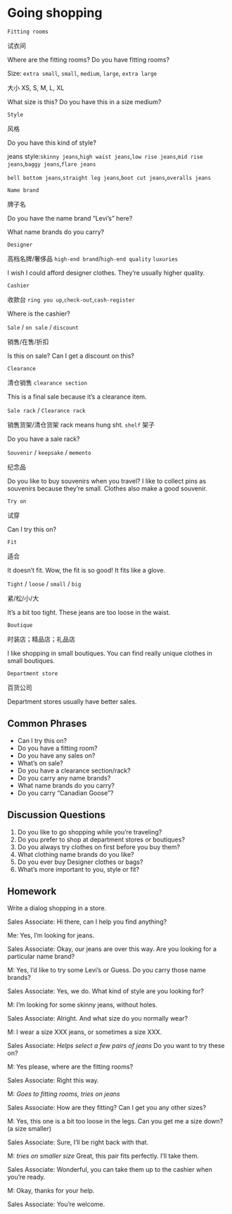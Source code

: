 # Going shopping
`Fitting rooms`

试衣间

Where are the fitting rooms? Do you have fitting rooms?

Size: `extra small`, `small`, `medium`, `large`, `extra large`

大小 XS, S, M, L, XL

What size is this? Do you have this in a size medium?

`Style`

风格

Do you have this kind of style?

jeans style:`skinny jeans`,`high waist jeans`,`low rise jeans`,`mid rise jeans`,`baggy jeans`,`flare jeans`

`bell bottom jeans`,`straight leg jeans`,`boot cut jeans`,`overalls jeans`

`Name brand`

牌子名

Do you have the name brand “Levi’s” here?

What name brands do you carry?

`Designer`

高档名牌/奢侈品 `high-end brand`/`high-end quality` `luxuries`
 
I wish I could afford designer clothes. They’re usually higher quality.

`Cashier`

收款台 `ring you up`,`check-out`,`cash-register`

Where is the cashier?

`Sale` / `on sale` / `discount`

销售/在售/折扣

Is this on sale? Can I get a discount on this?

`Clearance`

清仓销售 `clearance section`

This is a final sale because it’s a clearance item.

`Sale rack` / `Clearance rack`

销售货架/清仓货架  rack means hung sht. `shelf` 架子

Do you have a sale rack?

`Souvenir` / `keepsake` / `memento`

纪念品

Do you like to buy souvenirs when you travel? I like to collect pins as souvenirs because
they’re small. Clothes also make a good souvenir.

`Try on`

试穿

Can I try this on?

`Fit`

适合

It doesn’t fit. Wow, the fit is so good! It fits like a glove.

`Tight` / `loose` / `small` / `big`

紧/松/小/大

It’s a bit too tight. These jeans are too loose in the waist.

`Boutique`

时装店；精品店；礼品店

I like shopping in small boutiques. You can find really unique clothes in small boutiques.

`Department store`

百货公司

Department stores usually have better sales.

## Common Phrases
* Can I try this on?
* Do you have a fitting room?
* Do you have any sales on?
* What’s on sale?
* Do you have a clearance section/rack?
* Do you carry any name brands?
* What name brands do you carry?
* Do you carry “Canadian Goose”?
## Discussion Questions
1. Do you like to go shopping while you’re traveling?
2. Do you prefer to shop at department stores or boutiques?
3. Do you always try clothes on first before you buy them?
4. What clothing name brands do you like?
5. Do you ever buy Designer clothes or bags?
6. What’s more important to you, style or fit? 
## Homework
Write a dialog shopping in a store.

Sales Associate: Hi there, can I help you find anything?

Me: Yes, I’m looking for jeans.

Sales Associate: Okay, our jeans are over this way. Are you looking for a
particular name brand?

M: Yes, I’d like to try some Levi’s or Guess. Do you carry those name brands?

Sales Associate: Yes, we do. What kind of style are you looking for?

M: I’m looking for some skinny jeans, without holes.

Sales Associate: Alright. And what size do you normally wear?

M: I wear a size XXX jeans, or sometimes a size XXX.

Sales Associate: *Helps select a few pairs of jeans* Do you want to try these
on?

M: Yes please, where are the fitting rooms?

Sales Associate: Right this way.

M: *Goes to fitting rooms, tries on jeans*

Sales Associate: How are they fitting? Can I get you any other sizes?

M: Yes, this one is a bit too loose in the legs. Can you get me a size down? (a
size smaller)

Sales Associate: Sure, I’ll be right back with that.

M: *tries on smaller size* Great, this pair fits perfectly. I’ll take them.

Sales Associate: Wonderful, you can take them up to the cashier when you’re
ready.

M: Okay, thanks for your help.

Sales Associate: You’re welcome. 